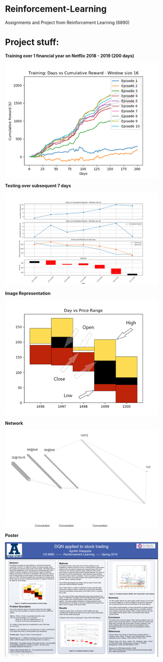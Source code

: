 # Reinforcement-Learning
Assignments and Project from Reinforcement Learning (6890)


<h1>Project stuff:</h1>

**Training over 1 financial year on Netflix 2018 - 2019 (200 days)**

![Training over 1 financial year on Netflix 2002-2003 (252 days)](/Project/images/train.png)

**Testing over subsequent 7 days**

![Testing Over 20 days](/Project/images/test.png)

**Image Representation**

![Image Representation](/Project/images/Figure_1_Edited.png)

**Network**

![Network](/Project/images/CNN_arch.png)

**Poster**

![Poster](/Project/images/Agnibh_Dasgupta_poster.png)
